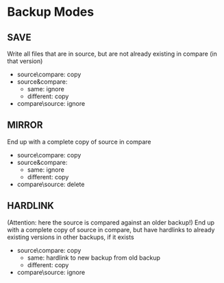 # Backup Modes
## SAVE
Write all files that are in source, but are not already existing in compare (in that version)
- source\compare: copy
- source&compare:
  - same: ignore
  - different: copy
- compare\source: ignore

## MIRROR
End up with a complete copy of source in compare
- source\compare: copy
- source&compare:
  - same: ignore
  - different: copy
- compare\source: delete

## HARDLINK
(Attention: here the source is compared against an older backup!)
End up with a complete copy of source in compare, but have hardlinks to already existing versions in other backups, if it exists
- source\compare: copy
  - same: hardlink to new backup from old backup
  - different: copy
- compare\source: ignore